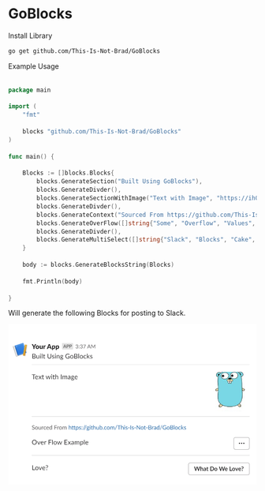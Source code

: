 # GoBlocks

Install Library
```bash
go get github.com/This-Is-Not-Brad/GoBlocks
```


Example Usage

```Go

package main

import (
    "fmt"

    blocks "github.com/This-Is-Not-Brad/GoBlocks"
)

func main() {

	Blocks := []blocks.Blocks{
		blocks.GenerateSection("Built Using GoBlocks"),
		blocks.GenerateDivder(),
		blocks.GenerateSectionWithImage("Text with Image", "https://ih0.redbubble.net/image.520470450.9907/flat,128x,075,f-pad,128x128,f8f8f8.u4.jpg", "Google Logo"),
		blocks.GenerateDivder(),
		blocks.GenerateContext("Sourced From https://github.com/This-Is-Not-Brad/GoBlocks"),
		blocks.GenerateOverFlow([]string{"Some", "Overflow", "Values", "!!"}, "Over Flow Example"),
		blocks.GenerateDivder(),
		blocks.GenerateMultiSelect([]string{"Slack", "Blocks", "Cake", "World Peace"}, "Love?", "What Do We Love?"),
	}

	body := blocks.GenerateBlocksString(Blocks)

	fmt.Println(body)

}
```

Will generate the following Blocks for posting to Slack.

![Sample](./Assets/Sample.PNG)